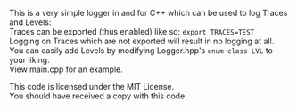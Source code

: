 This is a very simple logger in and for C++ which can be used to log Traces and 
Levels:  
Traces can be exported (thus enabled) like so: `export TRACES=TEST`  
Logging on Traces which are not exported will result in no logging at all.  
You can easily add Levels by modifying Logger.hpp's `enum class LVL` to your
liking.  
View main.cpp for an example.   

This code is licensed under the MIT License.  
You should have received a copy with this code.  
